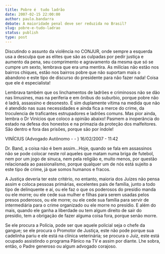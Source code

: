 ```yaml
---
title: Pobre é  tudo ladrão
date: 2007-02-15 22:00:00
author: paulo.bandarra
debate: A maioridade penal deve ser reduzida no Brasil?
slug: pobre-e-tudo-ladrao
status: publish 
type: post
---
```


Discutindo o assunto da violência no CONJUR, onde sempre a esquerda usa a desculpa que as elites que são as culpadas por pedir justiça e aumento da pena, seu comprimento e agravamento da mesma que só se cumpre um sexto, lembrava que era uma mentira. As milícias não estão nos bairros chiques, estão nos bairros pobre que não suportam mais o abandono e este tipo de discurso do presidente para não fazer nada! Coisa que ele é especialista!  

Lembrava também que os linchamentos de ladrões e criminosos não se dão nas limusines, mas na periferia e em ônibus do suburbio, porque pobre não é ladrã, assassino e desonesto. É sim duplamente vítima na medida que não é atendido nas suas necessidades e ainda fica a merce do crime, da troculencia de traficantes estrupadores e ladrões comuns. Mas pior ainda, lembra o Dr Vinícios que coloco a opinião abaixo! Pasmem a inoperância do estado na defesa dos honestos e na primazia da proteção dos malfeitores. São dentro e fora das prisões, porque são por índole!  

  

VINÍCIUS (Advogado Autônomo - - ) 16/02/2007 - 11:42   

Dr. Band, a coisa não é bem assim...Hoje, quando se fala em assassinos não se pode colocar neste rol aqueles que matam numa briga de futebol, nem por um jogo de sinuca, nem pela religião e, muito menos, por questão relacionada ao passionalismo, porque qualquer um de nós está sujeito a este tipo de crime, já que somos humanos e fracos.  

A Justiça deveria ter este critério, no entanto, maioria dos Juízes não pensa assim e coloca pessoas primárias, excelentes pais de família, junto a todo tipo de delinquente e aí, ou ele faz o que os poderosos do presídio manda ou ele morre; ou ele cede sua mulher e filhas para serem usadas pelos presos poderosos, ou ele morre; ou ele cede sua família para servir de intermediária para o crime organizado ou ele morre no presídio. E além do mais, quando ele ganha a liberdade ou tem algum direito de sair do presídio, tem a obrigação de fazer alguma coisa fora, porque senão morre.  

Se ele procura a Polícia, pode ser que aquele policial seja o chefe da gangue; se ele procura o Promotor de Justiça, este não pode porque sua cadelinha pariu e ele está na clínica veterinária; se procura o Juiz, este está ocupado assistindo o programa Pânico na TV e assim por diante. Lhe sobra, então, o Padre generoso ou algum advogado corajoso.
